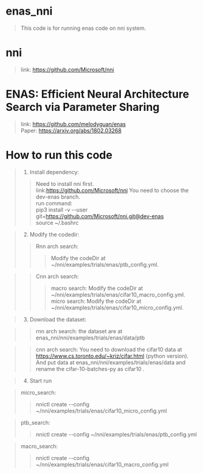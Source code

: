 # enas_nni
>This code is for running enas code on nni system.  
# nni
>link:  https://github.com/Microsoft/nni  
# ENAS: Efficient Neural Architecture Search via Parameter Sharing
>link:  https://github.com/melodyguan/enas   
>Paper: https://arxiv.org/abs/1802.03268  

# How to run this code
>1. Install dependency:  
>>  Need to install nni first.  
>>  link:https://github.com/Microsoft/nni You need to choose the dev-enas branch.  
>>  run command:   
>>  pip3 install -v --user git+https://github.com/Microsoft/nni.git@dev-enas  
>>  source ~/.bashrc   

>2. Modify the codedir:
>>  Rnn arch search:
>>>    Modify the codeDir at ~/nni/examples/trials/enas/ptb_config.yml.   
      
>>  Cnn arch search:
>>>   macro search:  Modify the codeDir at  ~/nni/examples/trials/enas/cifar10_macro_config.yml.        
>>>   micro search:   Modify the codeDir at ~/nni/examples/trials/enas/cifar10_micro_config.yml.    
        
>3. Download the dataset:
  
>> rnn arch search:    the dataset are at enas_nni/nni/examples/trials/enas/data/ptb
    
>>  cnn arch search:  You need to download the cifar10 data at https://www.cs.toronto.edu/~kriz/cifar.html (python version). And put data at  enas_nni/nni/examples/trials/enas/data and rename the cifar-10-batches-py as cifar10 .   
  
>4. Start run
  
>  micro_search:
>>    nnictl create --config ~/nni/examples/trials/enas/cifar10_micro_config.yml  
  
>  ptb_search:
>>    nnictl create --config ~/nni/examples/trials/enas/ptb_config.yml  
  
>  macro_search:
>>    nnictl create --config ~/nni/examples/trials/enas/cifar10_macro_config.yml  
  

